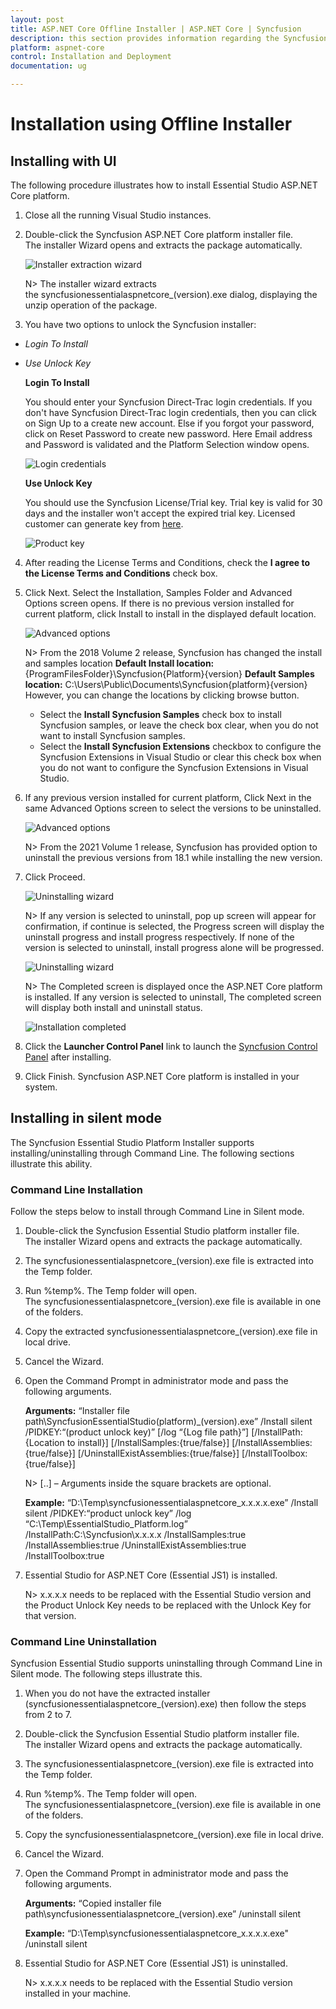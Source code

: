 ```yaml
---
layout: post
title: ASP.NET Core Offline Installer | ASP.NET Core | Syncfusion
description: this section provides information regarding the Syncfusion ASP.NET Core Offline installer and steps for installing it
platform: aspnet-core
control: Installation and Deployment
documentation: ug

---
```


# Installation using Offline Installer

## Installing with UI   

The following procedure illustrates how to install Essential Studio ASP.NET Core platform.

1. Close all the running Visual Studio instances.

2. Double-click the Syncfusion ASP.NET Core platform installer file. The installer Wizard opens and extracts the package automatically.

   ![Installer extraction wizard](Platform_images/Step-by-Step-Installation_img1.png)

   N> The installer wizard extracts the syncfusionessentialaspnetcore_(version).exe dialog, displaying the unzip operation of the package.

3. You have two options to unlock the Syncfusion installer:

   
* *Login To Install*
   
* *Use Unlock Key*
   
   
   
   **Login To Install**
   
   You should enter your Syncfusion Direct-Trac login credentials. If you don't have Syncfusion Direct-Trac login credentials, then you can click on Sign Up to a create new account. Else if you forgot your password, click on Reset Password to create new password. Here Email address and Password is validated and the Platform Selection window opens.

   ![Login credentials](Platform_images/Step-by-Step-Installation_img2.png)   


   **Use Unlock Key**
   
   You should use the Syncfusion License/Trial key. Trial key is valid for 30 days and the installer won't accept the expired trial key. Licensed customer can generate key from [here](https://www.syncfusion.com/kb/2326).

   ![Product key](Platform_images/Step-by-Step-Installation_img3.png)   


4. After reading the License Terms and Conditions, check the **I agree to the License Terms and Conditions** check box.


5. Click Next. Select the Installation, Samples Folder and Advanced Options screen opens. If there is no previous version installed for current platform, click Install to install in the displayed default location.


    ![Advanced options](Platform_images/Step-by-Step-Installation_img4.png)


    N> From the 2018 Volume 2 release, Syncfusion has changed the install and samples location 
	   **Default Install location:** {ProgramFilesFolder}\Syncfusion\{Platform}\{version}
	   **Default Samples location:** C:\Users\Public\Documents\Syncfusion\{platform}\{version}
	   However, you can change the locations by clicking browse button.

   * Select the **Install Syncfusion Samples** check box to install Syncfusion samples, or leave the check box clear, when you do not want to install Syncfusion samples.
   * Select the **Install Syncfusion Extensions** checkbox to configure the Syncfusion Extensions in Visual Studio or clear this check box when you do not want to configure the Syncfusion Extensions in Visual Studio.


6.  If any previous version installed for current platform, Click Next in the same Advanced Options screen to select the versions to be uninstalled.


    ![Advanced options](Platform_images/Step-by-Step-Installation_img5.png)
	
	
	N> From the 2021 Volume 1 release, Syncfusion has provided option to uninstall the previous versions from 18.1 while installing the new version.
	

7.	Click Proceed.

	![Uninstalling wizard](Platform_images/Step-by-Step-Installation_img6.png)
	
	
	N> If any version is selected to uninstall, pop up screen will appear for confirmation, if continue is selected, the Progress screen will display the uninstall progress and install progress respectively. If none of the version is selected to uninstall, install progress alone will be progressed.
	
	
	![Uninstalling wizard](Platform_images/Step-by-Step-Installation_img7.png)
	
	
	N> The Completed screen is displayed once the ASP.NET Core platform is installed. If any version is selected to uninstall, The completed screen will display both install and uninstall status.

    
	![Installation completed](Platform_images/Step-by-Step-Installation_img8.png)


8. Click the **Launcher Control Panel** link to launch the [Syncfusion Control Panel](https://help.syncfusion.com/common/essential-studio/utilities#dashboard ) after installing.


9. Click Finish. Syncfusion ASP.NET Core platform is installed in your system.

## Installing in silent mode

The Syncfusion Essential Studio Platform Installer supports installing/uninstalling through Command Line. The following sections illustrate this ability. 

### Command Line Installation

Follow the steps below to install through Command Line in Silent mode.

1. Double-click the Syncfusion Essential Studio platform installer file. The installer Wizard opens and extracts the package automatically. 
2. The syncfusionessentialaspnetcore_(version).exe file is extracted into the Temp folder.
3. Run %temp%. The Temp folder will open. The syncfusionessentialaspnetcore_(version).exe file is available in one of the folders.
4. Copy the extracted syncfusionessentialaspnetcore_(version).exe file in local drive.
5. Cancel the Wizard.
6. Open the Command Prompt in administrator mode and pass the following arguments.

   
   **Arguments:** “Installer file path\SyncfusionEssentialStudio(platform)_(version).exe” /Install silent /PIDKEY:“(product unlock key)” [/log “{Log file path}”] [/InstallPath:{Location to install}] [/InstallSamples:{true/false}] [/InstallAssemblies:{true/false}] [/UninstallExistAssemblies:{true/false}] [/InstallToolbox:{true/false}]


   N> [..] – Arguments inside the square brackets are optional.

   **Example:** “D:\Temp\syncfusionessentialaspnetcore_x.x.x.x.exe” /Install silent /PIDKEY:“product unlock key” /log “C:\Temp\EssentialStudio_Platform.log” /InstallPath:C:\Syncfusion\x.x.x.x /InstallSamples:true /InstallAssemblies:true /UninstallExistAssemblies:true /InstallToolbox:true

	
7. Essential Studio for ASP.NET Core (Essential JS1) is installed.

   N> x.x.x.x needs to be replaced with the Essential Studio version and the Product Unlock Key needs to be replaced with the Unlock Key for that version.
   

### Command Line Uninstallation

Syncfusion Essential Studio supports uninstalling through Command Line in Silent mode. The following steps illustrate this. 

1. When you do not have the extracted installer (syncfusionessentialaspnetcore_(version).exe) then follow the steps from 2 to 7.
2. Double-click the Syncfusion Essential Studio platform installer file. The installer Wizard opens and extracts the package automatically.
3. The syncfusionessentialaspnetcore_(version).exe file is extracted into the Temp folder.
4. Run %temp%. The Temp folder will open. The syncfusionessentialaspnetcore_(version).exe file is available in one of the folders.
5. Copy the syncfusionessentialaspnetcore_(version).exe file in local drive. 
6. Cancel the Wizard.
7. Open the Command Prompt in administrator mode and pass the following arguments.
   
   **Arguments:** “Copied installer file path\syncfusionessentialaspnetcore_(version).exe” /uninstall silent 

   **Example:** “D:\Temp\syncfusionessentialaspnetcore_x.x.x.x.exe" /uninstall silent


8. Essential Studio for ASP.NET Core (Essential JS1) is uninstalled.

   N> x.x.x.x needs to be replaced with the Essential Studio version installed in your machine.
